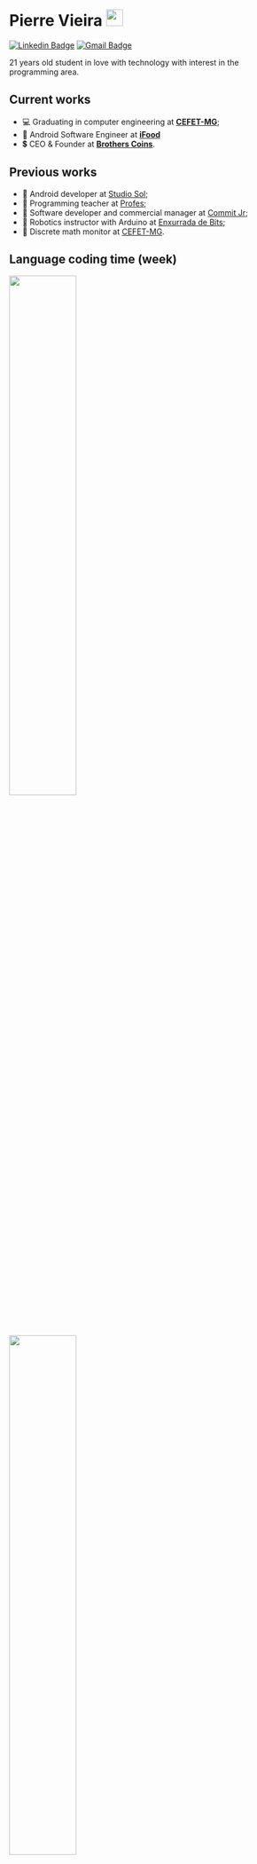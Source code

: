 # Pierre Vieira <img src="https://raw.githubusercontent.com/iampavangandhi/iampavangandhi/master/gifs/Hi.gif" width="30px">

[![Linkedin Badge](https://img.shields.io/badge/-LinkedIn-blue?style=flat-square&logo=Linkedin&logoColor=white&link=https://www.linkedin.com/in/pierre-vieira/)](https://www.linkedin.com/in/pierre-vieira/)
[![Gmail Badge](http://img.shields.io/badge/-Whatsapp-green?style=flat-square&logo=Whatsapp&logoColor=white&link=https://api.whatsapp.com/send?1=pt_BR&phone=5531998005262)](https://api.whatsapp.com/send?1=pt_BR&phone=5531998005262)

21 years old student in love with technology with interest in the programming area.

## Current works
* 💻 Graduating in computer engineering at **[CEFET-MG](https://www.cefetmg.br/)**;
* 🍗 Android Software Engineer at **[iFood](https://www.ifood.com.br/)**
* 💲  CEO & Founder at **[Brothers Coins](https://brotherscoins.com/)**.

## Previous works
* 🎸 Android developer at [Studio Sol](https://www.studiosol.com.br/);
* 📖 Programming teacher at [Profes](https://profes.com.br/inicio);
* 🦜 Software developer and commercial manager at [Commit Jr](https://commitjr.com/);
* 🤖 Robotics instructor with Arduino at [Enxurrada de Bits](http://www.enxurradadebits.cefetmg.br/);
* 🧮 Discrete math monitor at [CEFET-MG](https://www.cefetmg.br/).

## Language coding time (week)
<p>
  <img src="https://github-readme-stats.vercel.app/api/wakatime?username=PierreVieira&theme=dark" height="49%" width="49%" />&nbsp;&nbsp;
  <img src="https://wakatime.com/share/@PierreVieira/9bebc1cb-b556-4ea6-97c8-8a96d55911ea.svg" height="49%" width="49%"/>
</p>
